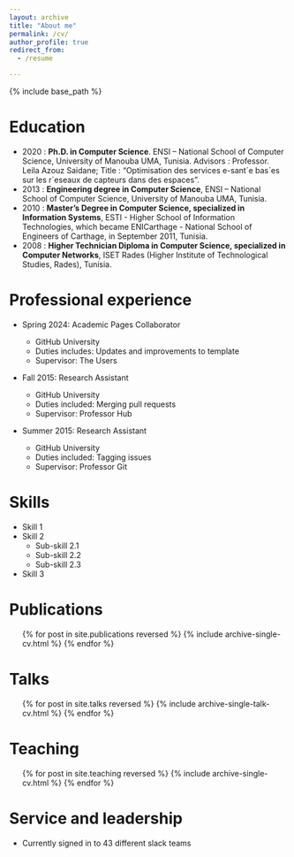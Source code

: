```yaml
---
layout: archive
title: "About me"
permalink: /cv/
author_profile: true
redirect_from:
  - /resume

---
```



    
	

{% include base_path %}





Education
======
* 2020 : <b> Ph.D. in Computer Science</b>. ENSI – National School of Computer Science, University of Manouba UMA, Tunisia. Advisors : Professor. Leila Azouz Saidane; Title : “Optimisation des services e-sant´e bas´es sur les r´eseaux de capteurs dans des espaces”.
* 2013 : <b> Engineering degree in Computer Science</b>, ENSI – National School of Computer Science, University of Manouba UMA, Tunisia.
* 2010 : <b> Master’s Degree in Computer Science, specialized in Information Systems</b>, ESTI - Higher School of Information Technologies, which became ENICarthage - National School of Engineers of Carthage, in September 2011, Tunisia.
* 2008 : <b> Higher Technician Diploma in Computer Science, specialized in Computer Networks</b>, ISET Rades (Higher Institute of Technological Studies, Rades), Tunisia.

Professional experience
======
* Spring 2024: Academic Pages Collaborator
  * GitHub University
  * Duties includes: Updates and improvements to template
  * Supervisor: The Users

* Fall 2015: Research Assistant
  * GitHub University
  * Duties included: Merging pull requests
  * Supervisor: Professor Hub

* Summer 2015: Research Assistant
  * GitHub University
  * Duties included: Tagging issues
  * Supervisor: Professor Git
  
Skills
======
* Skill 1
* Skill 2
  * Sub-skill 2.1
  * Sub-skill 2.2
  * Sub-skill 2.3
* Skill 3

Publications
======
  <ul>{% for post in site.publications reversed %}
    {% include archive-single-cv.html %}
  {% endfor %}</ul>
  
Talks
======
  <ul>{% for post in site.talks reversed %}
    {% include archive-single-talk-cv.html  %}
  {% endfor %}</ul>
  
Teaching
======
  <ul>{% for post in site.teaching reversed %}
    {% include archive-single-cv.html %}
  {% endfor %}</ul>
  
Service and leadership
======
* Currently signed in to 43 different slack teams
